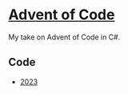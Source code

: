 # [Advent of Code](https://adventofcode.com)
My take on Advent of Code in C#.

## Code

- [2023](https://github.com/Sterbehilfe/AdventOfCode/tree/master/AdventOfCode/Year2023)
